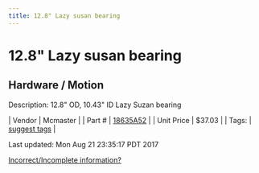 ```yaml
---
title: 12.8" Lazy susan bearing
---
```


# 12.8" Lazy susan bearing
## Hardware / Motion
Description: 	12.8" OD, 10.43" ID Lazy Suzan bearing 

| Vendor | Mcmaster | 
| Part # | [18635A52](https://www.mcmaster.com/#18635A52) | 
| Unit Price | $37.03 | 
| Tags: | [suggest tags](https://docs.google.com/forms/d/e/1FAIpQLSeWyY8v3RgOty-MyWmh9U0iivNYN_molChYyS-0U-o-kOAv_g/viewform) | 

Last updated: Mon Aug 21 23:35:17 PDT 2017

 [Incorrect/Incomplete information?](https://docs.google.com/forms/d/e/1FAIpQLSeWyY8v3RgOty-MyWmh9U0iivNYN_molChYyS-0U-o-kOAv_g/viewform)